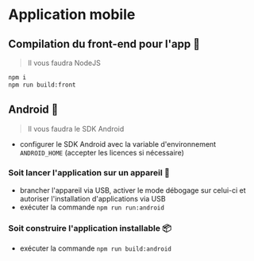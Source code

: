 # Application mobile


## Compilation du front-end pour l'app 📱 

> Il vous faudra NodeJS

```bash
npm i
npm run build:front
```


## Android 🤖

> Il vous faudra le SDK Android

 - configurer le SDK Android avec la variable d'environnement `ANDROID_HOME` (accepter les licences si nécessaire)


### Soit lancer l'application sur un appareil 🔌

 - brancher l'appareil via USB, activer le mode débogage sur celui-ci et autoriser l'installation d'applications via USB
 - exécuter la commande `npm run run:android`


### Soit construire l'application installable 📦

 - exécuter la commande `npm run build:android`

